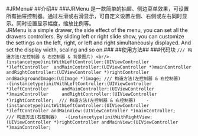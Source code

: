 #JRMenu#
##介绍##
###JRMenu 是一款简单的抽屉、侧边菜单效果，可设置所有抽屉控制器。通过左滑或右滑显示，可自定义设置左侧、右侧或左右同时显示。同时设置显示幅度，缩放比例等。<br/>JRMenu is a simple drawer, the side effect of the menu, you can set all the drawers controllers. By sliding left or right slide show, you can customize the settings on the left, right, or left and right simultaneously displayed. And set the display width, scaling and so on.###
##使用方法##
###代码块
`/// 构造方法(左控制器 & 右控制器 & 背景图片) <br/>-(instancetype)initWithLeftController:(UIViewController *)leftController	
andMainController:(UIViewController *)mainController	
andRightController:(UIViewController *)rightController	
andBackgroundImage:(UIImage *)image;
/// 构造方法(左控制器 & 右控制器)	
-(instancetype)initWithLeftController:(UIViewController *)leftController	
andMainController:(UIViewController *)mainController	
andRightController:(UIViewController *)rightController;	
/// 构造方法(左控制器 & 右控制器)	
-(instancetype)initWithLeftController:(UIViewController *)leftController andMainView:(UIViewController *)mainController;	/// 构造方法(右控制器)	
-(instancetype)initWithRightView:(UIViewController *)rightController andMainView:(UIViewController *)mainController;`
